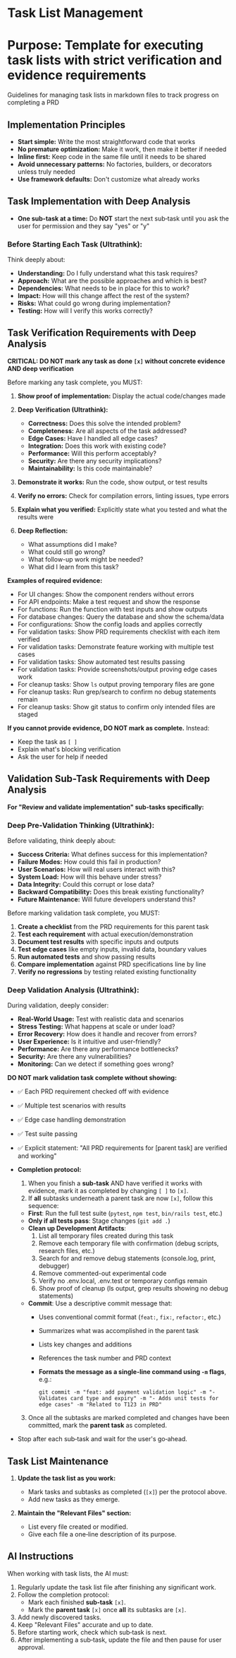 # Task List Management
# Purpose: Template for executing task lists with strict verification and evidence requirements

Guidelines for managing task lists in markdown files to track progress on completing a PRD

## Implementation Principles
- **Start simple:** Write the most straightforward code that works
- **No premature optimization:** Make it work, then make it better if needed
- **Inline first:** Keep code in the same file until it needs to be shared
- **Avoid unnecessary patterns:** No factories, builders, or decorators unless truly needed
- **Use framework defaults:** Don't customize what already works

## Task Implementation with Deep Analysis
- **One sub-task at a time:** Do **NOT** start the next sub‑task until you ask the user for permission and they say "yes" or "y"

### Before Starting Each Task (Ultrathink):
Think deeply about:
- **Understanding:** Do I fully understand what this task requires?
- **Approach:** What are the possible approaches and which is best?
- **Dependencies:** What needs to be in place for this to work?
- **Impact:** How will this change affect the rest of the system?
- **Risks:** What could go wrong during implementation?
- **Testing:** How will I verify this works correctly?

## Task Verification Requirements with Deep Analysis
**CRITICAL: DO NOT mark any task as done `[x]` without concrete evidence AND deep verification**

Before marking any task complete, you MUST:

1. **Show proof of implementation:** Display the actual code/changes made

2. **Deep Verification (Ultrathink):**
   - **Correctness:** Does this solve the intended problem?
   - **Completeness:** Are all aspects of the task addressed?
   - **Edge Cases:** Have I handled all edge cases?
   - **Integration:** Does this work with existing code?
   - **Performance:** Will this perform acceptably?
   - **Security:** Are there any security implications?
   - **Maintainability:** Is this code maintainable?

3. **Demonstrate it works:** Run the code, show output, or test results

4. **Verify no errors:** Check for compilation errors, linting issues, type errors

5. **Explain what you verified:** Explicitly state what you tested and what the results were

6. **Deep Reflection:**
   - What assumptions did I make?
   - What could still go wrong?
   - What follow-up work might be needed?
   - What did I learn from this task?

**Examples of required evidence:**
- For UI changes: Show the component renders without errors
- For API endpoints: Make a test request and show the response
- For functions: Run the function with test inputs and show outputs
- For database changes: Query the database and show the schema/data
- For configurations: Show the config loads and applies correctly
- For validation tasks: Show PRD requirements checklist with each item verified
- For validation tasks: Demonstrate feature working with multiple test cases
- For validation tasks: Show automated test results passing
- For validation tasks: Provide screenshots/output proving edge cases work
- For cleanup tasks: Show `ls` output proving temporary files are gone
- For cleanup tasks: Run grep/search to confirm no debug statements remain
- For cleanup tasks: Show git status to confirm only intended files are staged

**If you cannot provide evidence, DO NOT mark as complete.** Instead:
- Keep the task as `[ ]`
- Explain what's blocking verification
- Ask the user for help if needed

## Validation Sub-Task Requirements with Deep Analysis
**For "Review and validate implementation" sub-tasks specifically:**

### Deep Pre-Validation Thinking (Ultrathink):
Before validating, think deeply about:
- **Success Criteria:** What defines success for this implementation?
- **Failure Modes:** How could this fail in production?
- **User Scenarios:** How will real users interact with this?
- **System Load:** How will this behave under stress?
- **Data Integrity:** Could this corrupt or lose data?
- **Backward Compatibility:** Does this break existing functionality?
- **Future Maintenance:** Will future developers understand this?

Before marking validation task complete, you MUST:
1. **Create a checklist** from the PRD requirements for this parent task
2. **Test each requirement** with actual execution/demonstration
3. **Document test results** with specific inputs and outputs
4. **Test edge cases** like empty inputs, invalid data, boundary values
5. **Run automated tests** and show passing results
6. **Compare implementation** against PRD specifications line by line
7. **Verify no regressions** by testing related existing functionality

### Deep Validation Analysis (Ultrathink):
During validation, deeply consider:
- **Real-World Usage:** Test with realistic data and scenarios
- **Stress Testing:** What happens at scale or under load?
- **Error Recovery:** How does it handle and recover from errors?
- **User Experience:** Is it intuitive and user-friendly?
- **Performance:** Are there any performance bottlenecks?
- **Security:** Are there any vulnerabilities?
- **Monitoring:** Can we detect if something goes wrong?

**DO NOT mark validation task complete without showing:**
- ✅ Each PRD requirement checked off with evidence
- ✅ Multiple test scenarios with results
- ✅ Edge case handling demonstration
- ✅ Test suite passing
- ✅ Explicit statement: "All PRD requirements for [parent task] are verified and working"

- **Completion protocol:**
  1. When you finish a **sub‑task** AND have verified it works with evidence, mark it as completed by changing `[ ]` to `[x]`.
  2. If **all** subtasks underneath a parent task are now `[x]`, follow this sequence:
    - **First**: Run the full test suite (`pytest`, `npm test`, `bin/rails test`, etc.)
    - **Only if all tests pass**: Stage changes (`git add .`)
    - **Clean up Development Artifacts**:
      1. List all temporary files created during this task
      2. Remove each temporary file with confirmation (debug scripts, research files, etc.)
      3. Search for and remove debug statements (console.log, print, debugger)
      4. Remove commented-out experimental code
      5. Verify no .env.local, .env.test or temporary configs remain
      6. Show proof of cleanup (ls output, grep results showing no debug statements)
    - **Commit**: Use a descriptive commit message that:
      - Uses conventional commit format (`feat:`, `fix:`, `refactor:`, etc.)
      - Summarizes what was accomplished in the parent task
      - Lists key changes and additions
      - References the task number and PRD context
      - **Formats the message as a single-line command using `-m` flags**, e.g.:

        ```
        git commit -m "feat: add payment validation logic" -m "- Validates card type and expiry" -m "- Adds unit tests for edge cases" -m "Related to T123 in PRD"
        ```
  3. Once all the subtasks are marked completed and changes have been committed, mark the **parent task** as completed.
- Stop after each sub‑task and wait for the user's go‑ahead.

## Task List Maintenance

1. **Update the task list as you work:**
   - Mark tasks and subtasks as completed (`[x]`) per the protocol above.
   - Add new tasks as they emerge.

2. **Maintain the "Relevant Files" section:**
   - List every file created or modified.
   - Give each file a one‑line description of its purpose.

## AI Instructions

When working with task lists, the AI must:

1. Regularly update the task list file after finishing any significant work.
2. Follow the completion protocol:
   - Mark each finished **sub‑task** `[x]`.
   - Mark the **parent task** `[x]` once **all** its subtasks are `[x]`.
3. Add newly discovered tasks.
4. Keep "Relevant Files" accurate and up to date.
5. Before starting work, check which sub‑task is next.
6. After implementing a sub‑task, update the file and then pause for user approval.